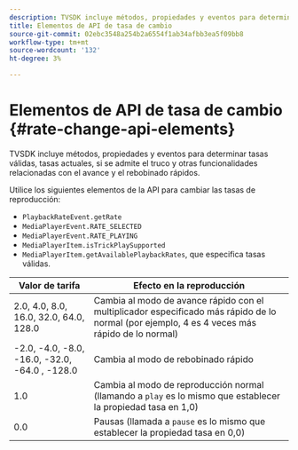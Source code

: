 ```yaml
---
description: TVSDK incluye métodos, propiedades y eventos para determinar tasas válidas, tasas actuales, si se admite el truco y otras funcionalidades relacionadas con el avance y el rebobinado rápidos.
title: Elementos de API de tasa de cambio
source-git-commit: 02ebc3548a254b2a6554f1ab34afbb3ea5f09bb8
workflow-type: tm+mt
source-wordcount: '132'
ht-degree: 3%

---
```


# Elementos de API de tasa de cambio {#rate-change-api-elements}

TVSDK incluye métodos, propiedades y eventos para determinar tasas válidas, tasas actuales, si se admite el truco y otras funcionalidades relacionadas con el avance y el rebobinado rápidos.

<!--<a id="section_E5D37C71323947E2AED8B866D9835E31"></a>-->

Utilice los siguientes elementos de la API para cambiar las tasas de reproducción:

* `PlaybackRateEvent.getRate`
* `MediaPlayerEvent.RATE_SELECTED`
* `MediaPlayerEvent.RATE_PLAYING`
* `MediaPlayerItem.isTrickPlaySupported`
* `MediaPlayerItem.getAvailablePlaybackRates`, que especifica tasas válidas.

| Valor de tarifa | Efecto en la reproducción |
|---|---|
| 2.0, 4.0, 8.0, 16.0, 32.0, 64.0, 128.0 | Cambia al modo de avance rápido con el multiplicador especificado más rápido de lo normal (por ejemplo, 4 es 4 veces más rápido de lo normal) |
| -2.0, -4.0, -8.0, -16.0, -32.0, -64.0 , -128.0 | Cambia al modo de rebobinado rápido |
| 1.0 | Cambia al modo de reproducción normal (llamando a `play` es lo mismo que establecer la propiedad tasa en 1,0) |
| 0.0 | Pausas (llamada a `pause` es lo mismo que establecer la propiedad tasa en 0,0) |
